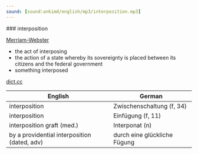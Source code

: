 ```yaml
---
sound: [sound:ankimd/english/mp3/interposition.mp3]
---
```


\### interposition

[Merriam-Webster](https://www.merriam-webster.com/dictionary/interposition)

- the act of interposing
- the action of a state whereby its sovereignty is placed between its citizens and the federal government
- something interposed

[dict.cc](https://www.dict.cc/interposition)

| English        | German       |
| -------------- | ------------ |
| interposition | Zwischenschaltung (f, 34) |
| interposition | Einfügung (f, 11) |
| interposition graft (med.) | Interponat (n) |
| by a providential interposition (dated, adv) | durch eine glückliche Fügung |
